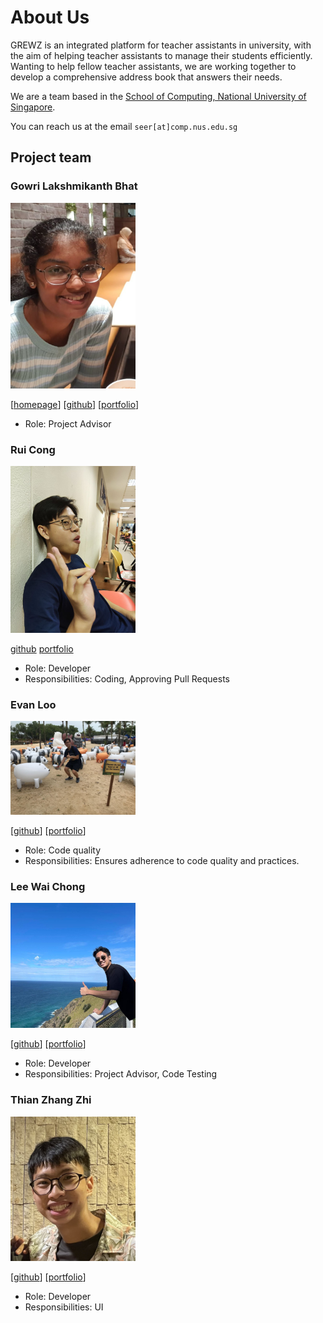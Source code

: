 

# About Us

GREWZ is an integrated platform for teacher assistants in university, with the aim of helping teacher assistants to manage their students efficiently. 
Wanting to help fellow teacher assistants, we are working together to develop a comprehensive address book that answers their needs.

We are a team based in the [School of Computing, National University of Singapore](http://www.comp.nus.edu.sg).

You can reach us at the email `seer[at]comp.nus.edu.sg`

## Project team

### Gowri Lakshmikanth Bhat

<img src="images/gowribhat.png" width="200px">

[[homepage](http://www.comp.nus.edu.sg/~damithch)]
[[github](https://github.com/gowribhat)]
[[portfolio](team/gowribhat.md)]

* Role: Project Advisor

### Rui Cong

<img src="images/ruicong.png" width="200px">

[github](http://github.com/thamruicong) [portfolio](team/ruicong.md)

* Role: Developer
* Responsibilities: Coding, Approving Pull Requests

### Evan Loo

<img src="images/evanloo.png" width="200px">

[[github](http://github.com/evande1)] [[portfolio](team/evande1.md)]

* Role: Code quality
* Responsibilities: Ensures adherence to code quality and practices.

### Lee Wai Chong

<img src="team/waichong.png" width="200px">

[[github](https://github.com/Whysochong)]
[[portfolio](team/waichong.md)]

* Role: Developer
* Responsibilities: Project Advisor, Code Testing

### Thian Zhang Zhi

<img src="images/zhangzhi.png" width="200px">

[[github](http://github.com/johndoe)]
[[portfolio](team/johndoe.md)]

* Role: Developer
* Responsibilities: UI
